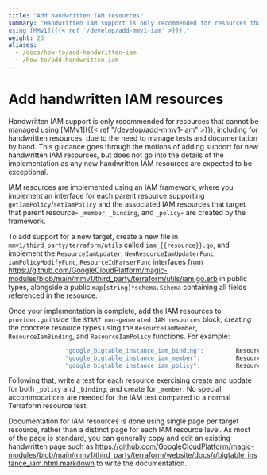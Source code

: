 ```yaml
---
title: "Add handwritten IAM resources"
summary: "Handwritten IAM support is only recommended for resources that cannot be managed
using [MMv1]({{< ref '/develop/add-mmv1-iam' >}})."
weight: 23
aliases:
  - /docs/how-to/add-handwritten-iam
  - /how-to/add-handwritten-iam
---
```


# Add handwritten IAM resources

Handwritten IAM support is only recommended for resources that cannot be managed
using [MMv1]({{< ref "/develop/add-mmv1-iam" >}}),
including for handwritten resources, due to the need to manage tests and
documentation by hand. This guidance goes through the motions of adding support
for new handwritten IAM resources, but does not go into the details of the
implementation as any new handwritten IAM resources are expected to be
exceptional.

IAM resources are implemented using an IAM framework, where you implement an
interface for each parent resource supporting `getIamPolicy`/`setIamPolicy` and
the associated IAM resources that target that parent resource- `_member`,
`_binding`, and `_policy`- are created by the framework.

To add support for a new target, create a new file in
`mmv1/third_party/terraform/utils` called `iam_{{resource}}.go`, and implement
the `ResourceIamUpdater`, `NewResourceIamUpdaterFunc`, `iamPolicyModifyFunc`,
`ResourceIdParserFunc` interfaces from
https://github.com/GoogleCloudPlatform/magic-modules/blob/main/mmv1/third_party/terraform/utils/iam.go.erb
in public types, alongside a public `map[string]*schema.Schema` containing all
fields referenced in the resource.

Once your implementation is complete, add the IAM resources to `provider.go`
inside the `START non-generated IAM resources` block, creating the concrete
resource types using the `ResourceIamMember`, `ResourceIamBinding`, and
`ResourceIamPolicy` functions. For example:

```go
				"google_bigtable_instance_iam_binding":         ResourceIamBinding(IamBigtableInstanceSchema, NewBigtableInstanceUpdater, BigtableInstanceIdParseFunc),
				"google_bigtable_instance_iam_member":          ResourceIamMember(IamBigtableInstanceSchema, NewBigtableInstanceUpdater, BigtableInstanceIdParseFunc),
				"google_bigtable_instance_iam_policy":          ResourceIamPolicy(IamBigtableInstanceSchema, NewBigtableInstanceUpdater, BigtableInstanceIdParseFunc),
```

Following that, write a test for each resource exercising create and update for
both `_policy` and `_binding`, and create for `_member`. No special
accommodations are needed for the IAM test compared to a normal Terraform
resource test.

Documentation for IAM resources is done using single page per target resource,
rather than a distinct page for each IAM resource level. As most of the page is
standard, you can generally copy and edit an existing handwritten page such as
https://github.com/GoogleCloudPlatform/magic-modules/blob/main/mmv1/third_party/terraform/website/docs/r/bigtable_instance_iam.html.markdown
to write the documentation.
